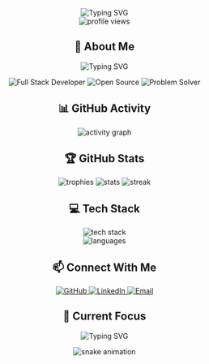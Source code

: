 <div align="center">
  <img src="https://readme-typing-svg.herokuapp.com?font=Fira+Code&weight=500&size=40&pause=1000&color=2E8B57&center=true&vCenter=true&width=600&height=100&lines=Hello%2C+I'm+Denis!;Welcome+to+my+profile!" alt="Typing SVG" />
</div>

<div align="center">
  <img src="https://komarev.com/ghpvc/?username=BusyDenis&color=2E8B57&style=for-the-badge" alt="profile views" />
</div>

<div align="center">
  <h2>🌟 About Me</h2>
  <p>
    <img src="https://readme-typing-svg.herokuapp.com?font=Fira+Code&weight=500&size=20&pause=1000&color=2E8B57&center=true&vCenter=true&width=600&height=100&lines=Full+Stack+Developer;Open+Source+Enthusiast;Problem+Solver;Tech+Innovator" alt="Typing SVG" />
  </p>
  <p>
    <img src="https://img.shields.io/badge/Full%20Stack-Developer-2E8B57?style=for-the-badge" alt="Full Stack Developer" />
    <img src="https://img.shields.io/badge/Open%20Source-Contributor-2E8B57?style=for-the-badge" alt="Open Source" />
    <img src="https://img.shields.io/badge/Problem-Solver-2E8B57?style=for-the-badge" alt="Problem Solver" />
  </p>
</div>

<div align="center">
  <h2>📊 GitHub Activity</h2>
  <img src="https://github-readme-activity-graph.vercel.app/graph?username=BusyDenis&theme=react-dark&hide_border=true&area=true&custom_title=My%20Contribution%20Graph&bg_color=0D1117&color=2E8B57&line=2E8B57&point=FFFFFF" alt="activity graph" />
</div>

<div align="center">
  <h2>🏆 GitHub Stats</h2>
  <img src="https://github-profile-trophy.vercel.app/?username=BusyDenis&theme=darkhub&no-frame=true&no-bg=true&margin-w=4" alt="trophies" />
  <img src="https://github-readme-stats.vercel.app/api?username=BusyDenis&show_icons=true&theme=radical&hide_border=true&include_all_commits=true&count_private=true" alt="stats" />
  <img src="https://github-readme-streak-stats.herokuapp.com/?user=BusyDenis&theme=radical&hide_border=true" alt="streak" />
</div>

<div align="center">
  <h2>💻 Tech Stack</h2>
  <img src="https://skillicons.dev/icons?i=js,ts,react,nodejs,html,css,git,github,vscode&theme=dark" alt="tech stack" />
  <br/>
  <img src="https://github-readme-stats.vercel.app/api/top-langs/?username=BusyDenis&layout=compact&theme=radical&hide_border=true" alt="languages" />
</div>

<div align="center">
  <h2>📫 Connect With Me</h2>
  <a href="https://github.com/BusyDenis">
    <img src="https://img.shields.io/badge/GitHub-100000?style=for-the-badge&logo=github&logoColor=white" alt="GitHub" />
  </a>
  <a href="https://linkedin.com/in/your-profile">
    <img src="https://img.shields.io/badge/LinkedIn-0077B5?style=for-the-badge&logo=linkedin&logoColor=white" alt="LinkedIn" />
  </a>
  <a href="mailto:your.email@example.com">
    <img src="https://img.shields.io/badge/Email-D14836?style=for-the-badge&logo=gmail&logoColor=white" alt="Email" />
  </a>
</div>

<div align="center">
  <h2>🎯 Current Focus</h2>
  <p>
    <img src="https://readme-typing-svg.herokuapp.com?font=Fira+Code&weight=500&size=20&pause=1000&color=2E8B57&center=true&vCenter=true&width=600&height=100&lines=Building+Scalable+Web+Applications;Contributing+to+Open+Source;Learning+New+Technologies;Sharing+Knowledge" alt="Typing SVG" />
  </p>
</div>

<div align="center">
  <img src="https://github.com/BusyDenis/BusyDenis/blob/output/github-contribution-grid-snake-dark.svg" alt="snake animation" />
</div>

<!--
**BusyDenis/BusyDenis** is a ✨ _special_ ✨ repository because its `README.md` (this file) appears on your GitHub profile.
-->


